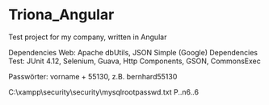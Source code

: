 # Triona_Angular
Test project for my company, written in Angular

Dependencies Web:  Apache dbUtils, JSON Simple (Google)
Dependencies Test: JUnit 4.12, Selenium, Guava, Http Components, GSON, CommonsExec

Passwörter: vorname + 55130, z.B. bernhard55130

C:\xampp\security\security\mysqlrootpasswd.txt
P..n6..6
